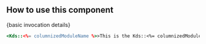 ## How to use this component

<!-- use the same heading order from Guidelines -->
{basic invocation details}

<!-- This below is just an example of invocation, to get started -->
```handlebars
<Kds::<%= columnizedModuleName %>>This is the Kds::<%= columnizedModuleName %> component </Kds::<%= columnizedModuleName %>>
```
